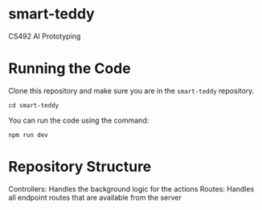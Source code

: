 # smart-teddy
CS492 AI Prototyping

# Running the Code
Clone this repository and make sure you are in the `smart-teddy` repository.
```
cd smart-teddy
```

You can run the code using the command:
```
npm run dev
```

# Repository Structure
Controllers: Handles the background logic for the actions
Routes: Handles all endpoint routes that are available from the server